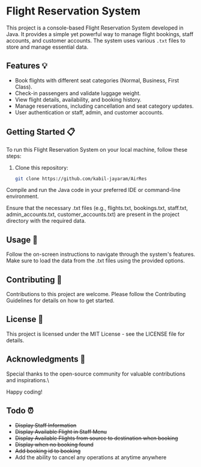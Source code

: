 # Flight Reservation System

This project is a console-based Flight Reservation System developed in Java. It provides a simple yet powerful way to manage flight bookings, staff accounts, and customer accounts. The system uses various `.txt` files to store and manage essential data.

## Features 💡

- Book flights with different seat categories (Normal, Business, First Class).
- Check-in passengers and validate luggage weight.
- View flight details, availability, and booking history.
- Manage reservations, including cancellation and seat category updates.
- User authentication or staff, admin, and customer accounts.

## Getting Started 📋

To run this Flight Reservation System on your local machine, follow these steps:

1. Clone this repository:

   ```bash
   git clone https://github.com/kabil-jayaram/AirRes
Compile and run the Java code in your preferred IDE or command-line environment.

Ensure that the necessary .txt files (e.g., flights.txt, bookings.txt, staff.txt, admin_accounts.txt, customer_accounts.txt) are present in the project directory with the required data.

## Usage 🌠
Follow the on-screen instructions to navigate through the system's features.
Make sure to load the data from the .txt files using the provided options.

## Contributing 🤝
Contributions to this project are welcome. Please follow the Contributing Guidelines for details on how to get started.

## License 📄
This project is licensed under the MIT License - see the LICENSE file for details.

## Acknowledgments 🌟
Special thanks to the open-source community for valuable contributions and inspirations.\

Happy coding!

## Todo ⏰
- ~~Display Staff Information~~
- ~~Display Available Flight in Staff Menu~~
- ~~Display Available Flights from source to destination when booking~~
- ~~Display when no booking found~~
- ~~Add booking id to booking~~
- Add the ability to cancel any operations at anytime anywhere
